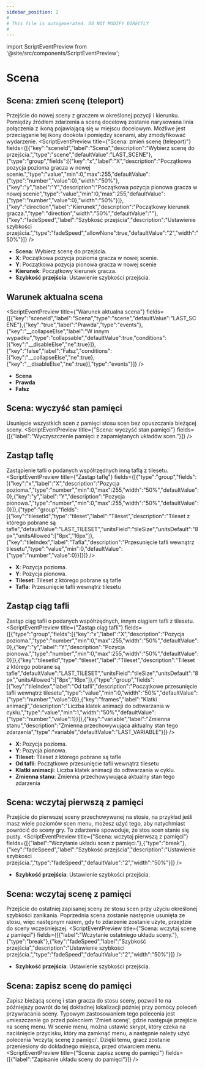 ```yaml
---
sidebar_position: 2
#
# This file is autogenerated. DO NOT MODIFY DIRECTLY
#
---
```


import ScriptEventPreview from '@site/src/components/ScriptEventPreview';

# Scena

## Scena: zmień scenę (teleport)
Przejście do nowej sceny z graczem w określonej pozycji i kierunku. Pomiędzy źródłem zdarzenia a sceną docelową zostanie narysowana linia połączenia z ikoną pojawiającą się w miejscu docelowym. Możliwe jest przeciąganie tej ikony dookoła i pomiędzy scenami, aby zmodyfikować wydarzenie.
<ScriptEventPreview title={"Scena: zmień scenę (teleport)"} fields={[{"key":"sceneId","label":"Scena","description":"Wybierz scenę do przejścia.","type":"scene","defaultValue":"LAST_SCENE"},{"type":"group","fields":[{"key":"x","label":"X","description":"Początkowa pozycja pozioma gracza w nowej scenie.","type":"value","min":0,"max":255,"defaultValue":{"type":"number","value":0},"width":"50%"},{"key":"y","label":"Y","description":"Początkowa pozycja pionowa gracza w nowej scenie","type":"value","min":0,"max":255,"defaultValue":{"type":"number","value":0},"width":"50%"}]},{"key":"direction","label":"Kierunek","description":"Początkowy kierunek gracza.","type":"direction","width":"50%","defaultValue":""},{"key":"fadeSpeed","label":"Szybkość przejścia","description":"Ustawienie szybkości przejścia.","type":"fadeSpeed","allowNone":true,"defaultValue":"2","width":"50%"}]} />

- **Scena**: Wybierz scenę do przejścia.  
- **X**: Początkowa pozycja pozioma gracza w nowej scenie.  
- **Y**: Początkowa pozycja pionowa gracza w nowej scenie  
- **Kierunek**: Początkowy kierunek gracza.  
- **Szybkość przejścia**: Ustawienie szybkości przejścia.  

## Warunek aktualna scena
<ScriptEventPreview title={"Warunek aktualna scena"} fields={[{"key":"sceneId","label":"Scena","type":"scene","defaultValue":"LAST_SCENE"},{"key":"true","label":"Prawda","type":"events"},{"key":"__collapseElse","label":"W innym wypadku","type":"collapsable","defaultValue":true,"conditions":[{"key":"__disableElse","ne":true}]},{"key":"false","label":"Fałsz","conditions":[{"key":"__collapseElse","ne":true},{"key":"__disableElse","ne":true}],"type":"events"}]} />

- **Scena**  
- **Prawda**  
- **Fałsz**  

## Scena: wyczyść stan pamięci
Usunięcie wszystkich scen z pamięci stosu scen bez opuszczania bieżącej sceny.
<ScriptEventPreview title={"Scena: wyczyść stan pamięci"} fields={[{"label":"Wyczyszczenie pamięci z zapamiętanych układów scen."}]} />


## Zastąp taflę
Zastąpienie tafli o podanych współrzędnych inną taflą z tilesetu.
<ScriptEventPreview title={"Zastąp taflę"} fields={[{"type":"group","fields":[{"key":"x","label":"X","description":"Pozycja pozioma.","type":"number","min":0,"max":255,"width":"50%","defaultValue":0},{"key":"y","label":"Y","description":"Pozycja pionowa.","type":"number","min":0,"max":255,"width":"50%","defaultValue":0}]},{"type":"group","fields":[{"key":"tilesetId","type":"tileset","label":"Tileset","description":"Tileset z którego pobrane są tafle","defaultValue":"LAST_TILESET","unitsField":"tileSize","unitsDefault":"8px","unitsAllowed":["8px","16px"]},{"key":"tileIndex","label":"Tafla","description":"Przesunięcie tafli wewnątrz tilesetu","type":"value","min":0,"defaultValue":{"type":"number","value":0}}]}]} />

- **X**: Pozycja pozioma.  
- **Y**: Pozycja pionowa.  
- **Tileset**: Tileset z którego pobrane są tafle  
- **Tafla**: Przesunięcie tafli wewnątrz tilesetu  

## Zastąp ciąg tafli
Zastąp ciąg tafli o podanych współrzędnych, innym ciągiem tafli z tilesetu.
<ScriptEventPreview title={"Zastąp ciąg tafli"} fields={[{"type":"group","fields":[{"key":"x","label":"X","description":"Pozycja pozioma.","type":"number","min":0,"max":255,"width":"50%","defaultValue":0},{"key":"y","label":"Y","description":"Pozycja pionowa.","type":"number","min":0,"max":255,"width":"50%","defaultValue":0}]},{"key":"tilesetId","type":"tileset","label":"Tileset","description":"Tileset z którego pobrane są tafle","defaultValue":"LAST_TILESET","unitsField":"tileSize","unitsDefault":"8px","unitsAllowed":["8px","16px"]},{"type":"group","fields":[{"key":"tileIndex","label":"Od tafli","description":"Początkowe przesunięcie tafli wewnątrz tilesetu","type":"value","min":0,"width":"50%","defaultValue":{"type":"number","value":0}},{"key":"frames","label":"Klatki animacji","description":"Liczba klatek animacji do odtwarzania w cyklu.","type":"value","min":1,"width":"50%","defaultValue":{"type":"number","value":1}}]},{"key":"variable","label":"Zmienna stanu","description":"Zmienna przechowywująca aktualny stan tego zdarzenia","type":"variable","defaultValue":"LAST_VARIABLE"}]} />

- **X**: Pozycja pozioma.  
- **Y**: Pozycja pionowa.  
- **Tileset**: Tileset z którego pobrane są tafle  
- **Od tafli**: Początkowe przesunięcie tafli wewnątrz tilesetu  
- **Klatki animacji**: Liczba klatek animacji do odtwarzania w cyklu.  
- **Zmienna stanu**: Zmienna przechowywująca aktualny stan tego zdarzenia  

## Scena: wczytaj pierwszą z pamięci
Przejście do pierwszej sceny przechowywanej na stosie, na przykład jeśli masz wiele poziomów scen menu, możesz użyć tego, aby natychmiast powrócić do sceny gry. To zdarzenie spowoduje, że stos scen stanie się pusty.
<ScriptEventPreview title={"Scena: wczytaj pierwszą z pamięci"} fields={[{"label":"Wczytanie układu scen z pamięci."},{"type":"break"},{"key":"fadeSpeed","label":"Szybkość przejścia","description":"Ustawienie szybkości przejścia.","type":"fadeSpeed","defaultValue":"2","width":"50%"}]} />

- **Szybkość przejścia**: Ustawienie szybkości przejścia.  

## Scena: wczytaj scenę z pamięci
Przejście do ostatniej zapisanej sceny ze stosu scen przy użyciu określonej szybkości zanikania. Poprzednia scena zostanie następnie usunięta ze stosu, więc następnym razem, gdy to zdarzenie zostanie użyte, przejdzie do sceny wcześniejszej.
<ScriptEventPreview title={"Scena: wczytaj scenę z pamięci"} fields={[{"label":"Wczytanie ostatniego układu sceny."},{"type":"break"},{"key":"fadeSpeed","label":"Szybkość przejścia","description":"Ustawienie szybkości przejścia.","type":"fadeSpeed","defaultValue":"2","width":"50%"}]} />

- **Szybkość przejścia**: Ustawienie szybkości przejścia.  

## Scena: zapisz scenę do pamięci
Zapisz bieżącą scenę i stan gracza do stosu sceny, pozwoli to na późniejszy powrót do tej dokładnej lokalizacji później przy pomocy poleceń przywracania sceny. Typowym zastosowaniem tego polecenia jest umieszczenie go przed polecniem 'Zmień scenę', gdzie następuje przejście na scenę menu. W scenie menu, można ustawić skrypt, który czeka na naciśnięcie przycisku, który ma zamknąć menu, a następnie należy użyć polecenia 'wczytaj scenę z pamięci'. Dzięki temu, gracz zostanie przeniesiony do dokładnego miejsca, przed otwarciem menu.
<ScriptEventPreview title={"Scena: zapisz scenę do pamięci"} fields={[{"label":"Zapisanie układu sceny do pamięci"}]} />


